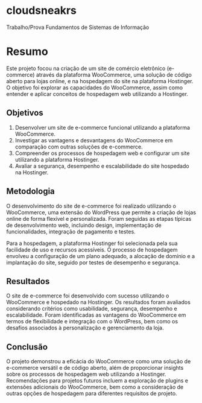 # cloudsneakrs
Trabalho/Prova Fundamentos de Sistemas de Informação


# Resumo
Este projeto focou na criação de um site de comércio eletrônico (e-commerce) através da plataforma WooCommerce, uma solução de código aberto para lojas online, e na hospedagem do site na plataforma Hostinger. O objetivo foi explorar as capacidades do WooCommerce, assim como entender e aplicar conceitos de hospedagem web utilizando a Hostinger.

## Objetivos
1. Desenvolver um site de e-commerce funcional utilizando a plataforma WooCommerce.
2. Investigar as vantagens e desvantagens do WooCommerce em comparação com outras soluções de e-commerce.
3. Compreender os processos de hospedagem web e configurar um site utilizando a plataforma Hostinger.
4. Avaliar a segurança, desempenho e escalabilidade do site hospedado na Hostinger.

## Metodologia
O desenvolvimento do site de e-commerce foi realizado utilizando o WooCommerce, uma extensão do WordPress que permite a criação de lojas online de forma flexível e personalizada. Foram seguidas as etapas típicas de desenvolvimento web, incluindo design, implementação de funcionalidades, integração de pagamento e testes.

Para a hospedagem, a plataforma Hostinger foi selecionada pela sua facilidade de uso e recursos acessíveis. O processo de hospedagem envolveu a configuração de um plano adequado, a alocação de domínio e a implantação do site, seguido por testes de desempenho e segurança.

## Resultados
O site de e-commerce foi desenvolvido com sucesso utilizando o WooCommerce e hospedado na Hostinger. Os resultados foram avaliados considerando critérios como usabilidade, segurança, desempenho e escalabilidade. Foram identificadas as vantagens do WooCommerce em termos de flexibilidade e integração com o WordPress, bem como os desafios associados à personalização e gerenciamento da loja.

## Conclusão
O projeto demonstrou a eficácia do WooCommerce como uma solução de e-commerce versátil e de código aberto, além de proporcionar insights sobre os processos de hospedagem web utilizando a Hostinger. Recomendações para projetos futuros incluem a exploração de plugins e extensões adicionais do WooCommerce, bem como a consideração de outras opções de hospedagem para diferentes requisitos de projeto.

